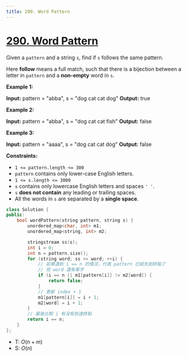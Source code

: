 ```yaml
---
title: 290. Word Pattern
---
```


# [290\. Word Pattern](https://leetcode.com/problems/word-pattern/)

Given a `pattern` and a string `s`, find if `s` follows the same pattern.

Here **follow** means a full match, such that there is a bijection between a letter in `pattern` and a **non-empty** word in `s`.

**Example 1:**

**Input:** pattern = "abba", s = "dog cat cat dog"
**Output:** true

**Example 2:**

**Input:** pattern = "abba", s = "dog cat cat fish"
**Output:** false

**Example 3:**

**Input:** pattern = "aaaa", s = "dog cat cat dog"
**Output:** false

**Constraints:**

- `1 <= pattern.length <= 300`
- `pattern` contains only lower-case English letters.
- `1 <= s.length <= 3000`
- `s` contains only lowercase English letters and spaces `' '`.
- `s` **does not contain** any leading or trailing spaces.
- All the words in `s` are separated by a **single space**.

```cpp
class Solution {
public:
    bool wordPattern(string pattern, string s) {
        unordered_map<char, int> m1;
        unordered_map<string, int> m2;

        stringstream ss(s);
        int i = 0;
        int n = pattern.size();
        for (string word; ss >> word; ++i) {
            // 如果遇到 i == n 的情況，代表 pattern 已經先到終點了
            // 但 word 還有單字
            if (i == n || m1[pattern[i]] != m2[word]) {
                return false;
            }
            // 更新 index + 1
            m1[pattern[i]] = i + 1;
            m2[word] = i + 1;
        }
        // 最後比較 i 有沒有到達終點
        return i == n;
    }
};
```


- T: $O(n + m)$
- S: $O(n)$

